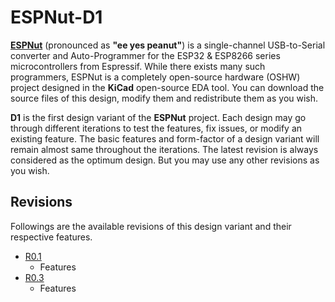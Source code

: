 # ESPNut-D1

[**ESPNut**](https://github.com/CIRCUITSTATE/ESPNut-D1) (pronounced as **"ee yes peanut"**) is a single-channel USB-to-Serial converter and Auto-Programmer for the ESP32 & ESP8266 series microcontrollers from Espressif. While there exists many such programmers, ESPNut is a completely open-source hardware (OSHW) project designed in the **KiCad** open-source EDA tool. You can download the source files of this design, modify them and redistribute them as you wish.

**D1** is the first design variant of the **ESPNut** project. Each design may go through different iterations to test the features, fix issues, or modify an existing feature. The basic features and form-factor of a design variant will remain almost same throughout the iterations. The latest revision is always considered as the optimum design. But you may use any other revisions as you wish.

## Revisions

Followings are the available revisions of this design variant and their respective features.

- [R0.1](R0.1/index.md)
    - Features
- [R0.3](R0.3/index.md)
    - Features